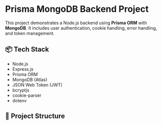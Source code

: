 # Prisma MongoDB Backend Project

This project demonstrates a Node.js backend using **Prisma ORM** with **MongoDB**. It includes user authentication, cookie handling, error handling, and token management.

## 📦 Tech Stack

- Node.js
- Express.js
- Prisma ORM
- MongoDB (Atlas)
- JSON Web Token (JWT)
- bcryptjs
- cookie-parser
- dotenv

## 📁 Project Structure
